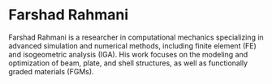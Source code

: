 # Farshad Rahmani
Farshad Rahmani is a researcher in computational mechanics specializing in advanced simulation and numerical methods, including finite element (FE) and isogeometric analysis (IGA). His work focuses on the modeling and optimization of beam, plate, and shell structures, as well as functionally graded materials (FGMs).
